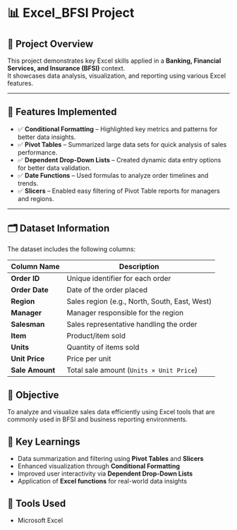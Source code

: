 # 📊 Excel_BFSI Project

## 📁 Project Overview
This project demonstrates key Excel skills applied in a **Banking, Financial Services, and Insurance (BFSI)** context.  
It showcases data analysis, visualization, and reporting using various Excel features.

---

## 🧩 Features Implemented
- ✅ **Conditional Formatting** – Highlighted key metrics and patterns for better data insights.  
- ✅ **Pivot Tables** – Summarized large data sets for quick analysis of sales performance.  
- ✅ **Dependent Drop-Down Lists** – Created dynamic data entry options for better data validation.  
- ✅ **Date Functions** – Used formulas to analyze order timelines and trends.  
- ✅ **Slicers** – Enabled easy filtering of Pivot Table reports for managers and regions.

---

## 🗂️ Dataset Information
The dataset includes the following columns:

| Column Name | Description |
|--------------|-------------|
| **Order ID** | Unique identifier for each order |
| **Order Date** | Date of the order placed |
| **Region** | Sales region (e.g., North, South, East, West) |
| **Manager** | Manager responsible for the region |
| **Salesman** | Sales representative handling the order |
| **Item** | Product/item sold |
| **Units** | Quantity of items sold |
| **Unit Price** | Price per unit |
| **Sale Amount** | Total sale amount (`Units × Unit Price`) |



## 🎯 Objective
To analyze and visualize sales data efficiently using Excel tools that are commonly used in BFSI and business reporting environments.



## 🧠 Key Learnings
- Data summarization and filtering using **Pivot Tables** and **Slicers**  
- Enhanced visualization through **Conditional Formatting**  
- Improved user interactivity via **Dependent Drop-Down Lists**  
- Application of **Excel functions** for real-world data insights



## 💼 Tools Used
- Microsoft Excel



